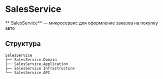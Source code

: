 # SalesService

** SalesService** — микросервис для оформление заказов на покупку авто

## Структура

```
SalesService
├── SalesService.Domain
├── SalesService.Application
├── SalesService Infrastructure
└── SalesService.API      
```
